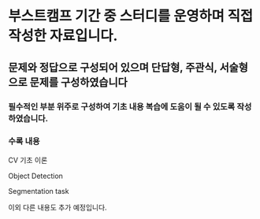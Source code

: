 # 부스트캠프 기간 중 스터디를 운영하며 직접 작성한 자료입니다.

## 문제와 정답으로 구성되어 있으며 단답형, 주관식, 서술형으로 문제를 구성하였습니다

### 필수적인 부분 위주로 구성하여 기초 내용 복습에 도움이 될 수 있도록 작성하였습니다.

### 수록 내용

CV 기초 이론

Object Detection

Segmentation task

이외 다른 내용도 추가 예정입니다.
